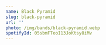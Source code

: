 ```yaml
---
name: Black Pyramid
slug: black-pyramid
url: ''
photo: /img/bands/black-pyramid.webp
spotifyId: 05sbmFTeoI13JoKtsy8iMv
---
```

